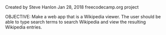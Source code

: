 Created by Steve Hanlon
Jan 28, 2018
freecodecamp.org project

OBJECTIVE:
Make a web app that is a Wikipedia viewer.
The user should be able to type search terms to search Wikipedia and
view the resulting Wikipedia entries.
